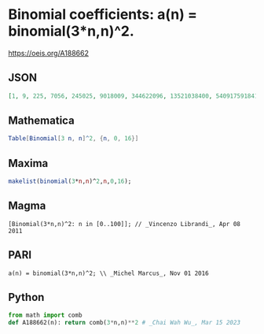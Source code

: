 # Binomial coefficients: a\(n\) \= binomial\(3\*n,n\)^2\.
https://oeis.org/A188662
## JSON
```JSON
[1, 9, 225, 7056, 245025, 9018009, 344622096, 13521038400, 540917591841, 21966328580625, 902702926350225, 37456461988358400, 1566697064677290000, 65973795093338597136, 2794203818390077646400, 118933541228935777741056, 5084343623375056062840609]
```
## Mathematica
```Mathematica
Table[Binomial[3 n, n]^2, {n, 0, 16}]
```
## Maxima
```Maxima
makelist(binomial(3*n,n)^2,n,0,16);
```
## Magma
```Magma
[Binomial(3*n,n)^2: n in [0..100]]; // _Vincenzo Librandi_, Apr 08 2011
```
## PARI
```PARI
a(n) = binomial(3*n,n)^2; \\ _Michel Marcus_, Nov 01 2016
```
## Python
```Python
from math import comb
def A188662(n): return comb(3*n,n)**2 # _Chai Wah Wu_, Mar 15 2023
```
